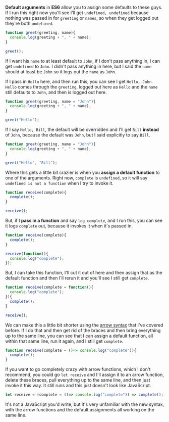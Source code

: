 **Default arguments** in **ES6** allow you to assign some defaults to these guys. If I run this right now you'll see I'll get `undefined, undefined` because nothing was passed in for `greeting` or `names`, so when they get logged out they're both `undefined`.
``` javascript
function greet(greeting, name){
  console.log(greeting + ", " + name);
}

greet();
```
If I want his `name` to at least default to `John`, if I don't pass anything in, I can get `undefined` to `John`. I didn't pass anything in here, but I said the `name` should at least be `John` so it logs out the `name` as ``John``.

If I pass in `Hello` here, and then run this, you can see I get `Hello, John`. `Hello` comes through the `greeting`, logged out here as `Hello` and the `name` still defaults to `John`, and then is logged out here.
``` javascript
function greet(greeting, name = "John"){
  console.log(greeting + ", " + name);
}

greet("Hello");
```
If I say `Hello, Bill`, the default will be overridden and I'll get `Bill` **instead** of `John`, because the default was `John`, but I said explicitly to say `Bill`.
``` javascript
function greet(greeting, name = "John"){
  console.log(greeting + ", " + name);
}

greet("Hello", "Bill");
```
Where this gets a little bit crazier is when you **assign a default function** to one of the arguments. Right now, `complete` is `undefined`, so it will say `undefined is not a function` when I try to invoke it.
``` javascript
function receive(complete){
  complete();
}

receive();
```
But, if I **pass in a function** and say `log complete`, and I run this, you can see it logs `complete` out, because it invokes it when it's passed in.
``` javascript
function receive(complete){
  complete();
}

receive(function(){
  console.log("complete");
});
```
But, I can take this function, I'll cut it out of here and then assign that as the default function and then I'll rerun it and you'll see I still get `complete`.
``` javascript
function receive(complete = function(){
  console.log("complete");
}){
  complete();
}

receive();
```
We can make this a little bit shorter using the [arrow syntax](https://egghead.io/arrow-function) that I've covered before. If I do that and then get rid of the braces and then bring everything up to the same line, you can see that I can assign a default function, all within that same line, run it again, and I still get `complete`.
``` javascript
function receive(complete = ()=> console.log("complete")){
  complete();
}
```
If you want to go completely crazy with arrow functions, which I don't recommend, you could go `let receive` and I'll assign it to an arrow function, delete these braces, pull everything up to the same line, and then just invoke it this way. It still runs and this just doesn't look like JavaScript.
``` javascript
let receive = (complete = ()=> console.log("complete")) => complete();
```
It's not a JavaScript you'd write, but it's very unfamiliar with the new syntax, with the arrow functions and the default assignments all working on the same line.